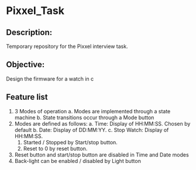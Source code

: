 # Pixxel_Task

## Description:
Temporary repository for the Pixxel interview task. 

## Objective: 
Design the firmware for a watch in c

## Feature list
1. 3 Modes of operation
  a. Modes are implemented through a state machine
  b. State transitions occur through a Mode button
2. Modes are defined as follows:
  a. Time: Display of HH:MM:SS. Chosen by default
  b. Date: Display of DD:MM:YY.
  c. Stop Watch: Display of HH:MM:SS. 
    1. Started / Stopped by Start/stop button.
    2. Reset to 0 by reset button.
3. Reset button and start/stop button are disabled in Time and Date modes
4. Back-light can be enabled / disabled by Light button


